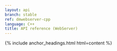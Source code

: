 ```yaml
---
layout: api
branch: stable
ref: dmwebserver-cpp
language: C++
title: API reference (WebServer)
---
```

{% include anchor_headings.html html=content %}